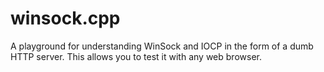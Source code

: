 # winsock.cpp

A playground for understanding WinSock and IOCP
in the form of a dumb HTTP server. This allows
you to test it with any web browser.
